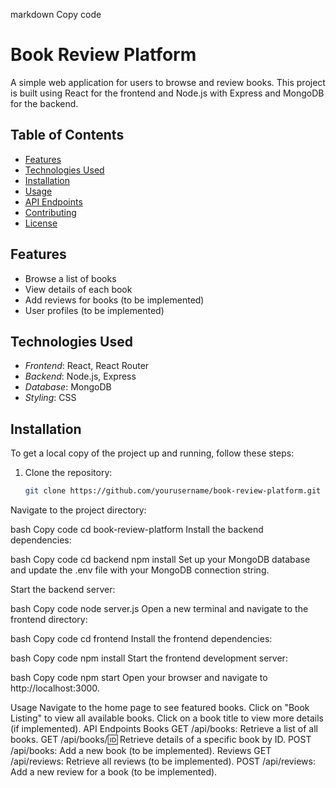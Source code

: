 markdown
Copy code
# Book Review Platform

A simple web application for users to browse and review books. This project is built using React for the frontend and Node.js with Express and MongoDB for the backend.

## Table of Contents

- [Features](#features)
- [Technologies Used](#technologies-used)
- [Installation](#installation)
- [Usage](#usage)
- [API Endpoints](#api-endpoints)
- [Contributing](#contributing)
- [License](#license)

## Features

- Browse a list of books
- View details of each book
- Add reviews for books (to be implemented)
- User profiles (to be implemented)

## Technologies Used

- *Frontend*: React, React Router
- *Backend*: Node.js, Express
- *Database*: MongoDB
- *Styling*: CSS

## Installation

To get a local copy of the project up and running, follow these steps:

1. Clone the repository:
   ```bash
   git clone https://github.com/yourusername/book-review-platform.git
Navigate to the project directory:

bash
Copy code
cd book-review-platform
Install the backend dependencies:

bash
Copy code
cd backend
npm install
Set up your MongoDB database and update the .env file with your MongoDB connection string.

Start the backend server:

bash
Copy code
node server.js
Open a new terminal and navigate to the frontend directory:

bash
Copy code
cd frontend
Install the frontend dependencies:

bash
Copy code
npm install
Start the frontend development server:

bash
Copy code
npm start
Open your browser and navigate to http://localhost:3000.

Usage
Navigate to the home page to see featured books.
Click on "Book Listing" to view all available books.
Click on a book title to view more details (if implemented).
API Endpoints
Books
GET /api/books: Retrieve a list of all books.
GET /api/books/:id: Retrieve details of a specific book by ID.
POST /api/books: Add a new book (to be implemented).
Reviews
GET /api/reviews: Retrieve all reviews (to be implemented).
POST /api/reviews: Add a new review for a book (to be implemented).
